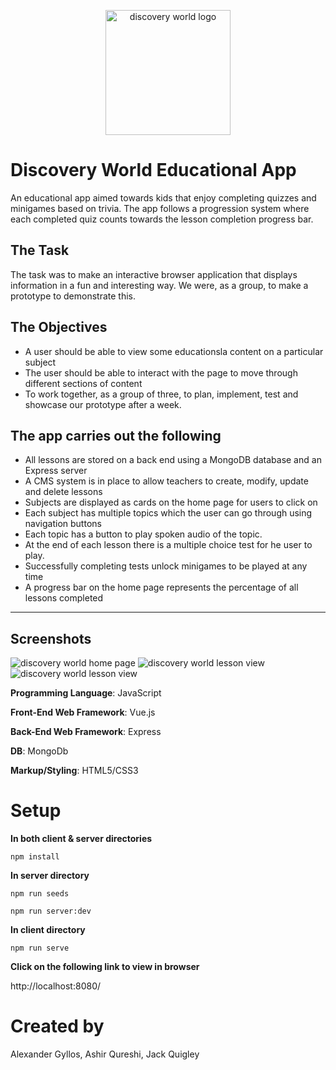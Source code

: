 <p align="center">
  <image width="200px" src="client/public/logo.png" alt="discovery world logo">
</p>
  
# Discovery World Educational App

An educational app aimed towards kids that enjoy completing quizzes and minigames based on trivia. The app follows a progression system where each completed quiz counts towards the lesson completion progress bar.

## The Task
The task was to make an interactive browser application that displays information in a fun and interesting way. We were, as a group, to make a prototype to demonstrate this.

## The Objectives
* A user should be able to view some educationsla content on a particular subject
* The user should be able to interact with the page to move through different sections of content
* To work together, as a group of three, to plan, implement, test and showcase our prototype after a week.

## The app carries out the following
* All lessons are stored on a back end using a MongoDB database and an Express server
* A CMS system is in place to allow teachers to create, modify, update and delete lessons
* Subjects are displayed as cards on the home page for users to click on
* Each subject has multiple topics which the user can go through using navigation buttons
* Each topic has a button to play spoken audio of the topic.
* At the end of each lesson there is a multiple choice test for he user to play.
* Successfully completing tests unlock minigames to be played at any time
* A progress bar on the home page represents the percentage of all lessons completed


---
## Screenshots
<img  src="screenshots/discoveryworldpreview1.png" alt="discovery world home page">

<img src="screenshots/discoveryworldpreview2.png" alt="discovery world lesson view">

<img src="screenshots/discoveryworldpreview3.png" alt="discovery world lesson view">


**Programming Language**: JavaScript

**Front-End Web Framework**: Vue.js

**Back-End Web Framework**: Express

**DB**: MongoDb

**Markup/Styling**: HTML5/CSS3

# Setup

**In both client & server directories**

```
npm install
```

**In server directory**

```
npm run seeds
```
```
npm run server:dev
```

**In client directory**

```
npm run serve
```

**Click on the following link to view in browser**

http://localhost:8080/

# Created by

Alexander Gyllos,
Ashir Qureshi,
Jack Quigley
